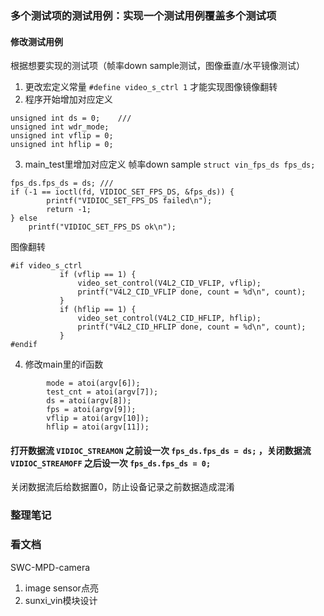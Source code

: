 ### 多个测试项的测试用例：实现一个测试用例覆盖多个测试项  
#### 修改测试用例  
根据想要实现的测试项（帧率down sample测试，图像垂直/水平镜像测试）  
1. 更改宏定义常量 `#define video_s_ctrl 1` 才能实现图像镜像翻转  
2. 程序开始增加对应定义  
```unsigned int fps = 30;
unsigned int ds = 0;	///
unsigned int wdr_mode;
unsigned int vflip = 0;
unsigned int hflip = 0;
```  
3. main_test里增加对应定义 
帧率down sample
`struct vin_fps_ds fps_ds;`
```	
fps_ds.fps_ds = ds;	///
if (-1 == ioctl(fd, VIDIOC_SET_FPS_DS, &fps_ds)) {
		printf("VIDIOC_SET_FPS_DS failed\n");
		return -1;
} else
    printf("VIDIOC_SET_FPS_DS ok\n");
 ```
 图像翻转
 ```
 #if video_s_ctrl
			if (vflip == 1) {
				video_set_control(V4L2_CID_VFLIP, vflip);
				printf("V4L2_CID_VFLIP done, count = %d\n", count);
			}
			if (hflip == 1) {
				video_set_control(V4L2_CID_HFLIP, hflip);
				printf("V4L2_CID_HFLIP done, count = %d\n", count);
			}
#endif
 ```
4. 修改main里的if函数
```
		mode = atoi(argv[6]);
		test_cnt = atoi(argv[7]);
		ds = atoi(argv[8]);	
		fps = atoi(argv[9]);
		vflip = atoi(argv[10]);
		hflip = atoi(argv[11]);
```  
#### 打开数据流 `VIDIOC_STREAMON` 之前设一次 `fps_ds.fps_ds = ds;` ，关闭数据流 `VIDIOC_STREAMOFF` 之后设一次 `fps_ds.fps_ds = 0;`
关闭数据流后给数据置0，防止设备记录之前数据造成混淆  


### 整理笔记  

### 看文档  
SWC-MPD-camera
1. image sensor点亮
2. sunxi_vin模块设计
